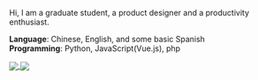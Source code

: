 Hi, I am a graduate student, a product designer and a productivity enthusiast.

**Language**: Chinese, English, and some basic Spanish  
**Programming**: Python, JavaScript(Vue.js), php  

<a href="https://github.com/reycn">
  <img align="center" src="https://github-readme-stats.vercel.app/api?username=reycn&hide=contribs&line_height=24&include_all_commits=true&hide_title=true&count_private=true&show_icons=true&theme=graywhite" />
</a>

<a href="https://github.com/reycn">
  <img align="center" src="https://github-readme-stats.vercel.app/api/top-langs/?username=reycn&hide=PLpgSQL,html,css&show_icons=true&layout=compact&hide_title=true&theme=graywhite" />
</a>  
  
